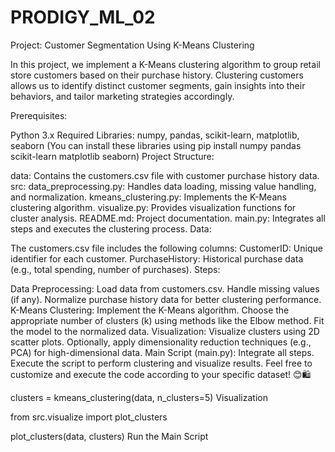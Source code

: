 # PRODIGY_ML_02

Project: Customer Segmentation Using K-Means Clustering

In this project, we implement a K-Means clustering algorithm to group retail store customers based on their purchase history. Clustering customers allows us to identify distinct customer segments, gain insights into their behaviors, and tailor marketing strategies accordingly.

Prerequisites:

Python 3.x
Required Libraries: numpy, pandas, scikit-learn, matplotlib, seaborn (You can install these libraries using pip install numpy pandas scikit-learn matplotlib seaborn)
Project Structure:

data: Contains the customers.csv file with customer purchase history data.
src:
data_preprocessing.py: Handles data loading, missing value handling, and normalization.
kmeans_clustering.py: Implements the K-Means clustering algorithm.
visualize.py: Provides visualization functions for cluster analysis.
README.md: Project documentation.
main.py: Integrates all steps and executes the clustering process.
Data:

The customers.csv file includes the following columns:
CustomerID: Unique identifier for each customer.
PurchaseHistory: Historical purchase data (e.g., total spending, number of purchases).
Steps:

Data Preprocessing:
Load data from customers.csv.
Handle missing values (if any).
Normalize purchase history data for better clustering performance.
K-Means Clustering:
Implement the K-Means algorithm.
Choose the appropriate number of clusters (k) using methods like the Elbow method.
Fit the model to the normalized data.
Visualization:
Visualize clusters using 2D scatter plots.
Optionally, apply dimensionality reduction techniques (e.g., PCA) for high-dimensional data.
Main Script (main.py):
Integrate all steps.
Execute the script to perform clustering and visualize results.
Feel free to customize and execute the code according to your specific dataset! 😊🛍️


clusters = kmeans_clustering(data, n_clusters=5) Visualization

from src.visualize import plot_clusters

plot_clusters(data, clusters) Run the Main Script
